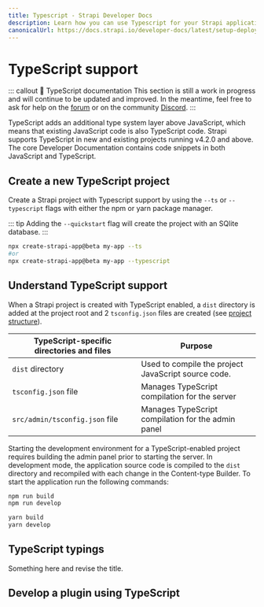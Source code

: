 ```yaml
---
title: Typescript - Strapi Developer Docs
description: Learn how you can use Typescript for your Strapi application.
canonicalUrl: https://docs.strapi.io/developer-docs/latest/setup-deployment-guides/configurations/databases/typescript.html
---
```


# TypeScript support

::: callout 🚧  TypeScript documentation
This section is still a work in progress and will continue to be updated and improved. In the meantime, feel free to ask for help on the [forum](https://forum.strapi.io/) or on the community [Discord](https://discord.strapi.io).
:::

TypeScript adds an additional type system layer above JavaScript, which means that existing JavaScript code is also TypeScript code. Strapi supports TypeScript in new and existing projects running v4.2.0 and above. The core Developer Documentation contains code snippets in both JavaScript and TypeScript.

## Create a new TypeScript project

Create a Strapi project with Typescript support by using the `--ts` or `--typescript` flags with either the npm or yarn package manager.

::: tip
Adding the `--quickstart` flag will create the project with an SQlite database.
:::

<code-group>

<code-block title="NPM">

```sh
npx create-strapi-app@beta my-app --ts
#or
npx create-strapi-app@beta my-app --typescript
```

</code-block>

<!-- <code-block title="YARN">
```sh
yarn create-strapi-app@latest my-project --quickstart --ts

# or

yarn create-strapi-app@latest my-project --quickstart --typescript
```
</code-block> -->

</code-group>

## Understand TypeScript support

When a Strapi project is created with TypeScript enabled, a `dist` directory is added at the project root and 2 `tsconfig.json` files are created (see [project structure](/developer-docs/latest/setup-deployment-guides/file-structure.md)).

| TypeScript-specific directories and files | Purpose                                              |
|-------------------------------------------|------------------------------------------------------|
| `dist` directory                          | Used to compile the project JavaScript source code.  |
| `tsconfig.json` file                      | Manages TypeScript compilation for the server        |
| `src/admin/tsconfig.json` file            | Manages TypeScript compilation for the admin panel   |

Starting the development environment for a TypeScript-enabled project requires building the admin panel prior to starting the server. In development mode, the application source code is compiled to the `dist` directory and recompiled with each change in the Content-type Builder. To start the application run the following commands:

<code-group>

<code-block title="NPM">

```sh
npm run build
npm run develop
```

</code-block>

 <code-block title="YARN">

```sh
yarn build
yarn develop
```

</code-block>

</code-group>

## TypeScript typings

Something here and revise the title.

## Develop a plugin using TypeScript

<!-- 
- link to normal plugin dev information
- New: there is a typescript option in the "strapi generate plugin" that launches the interactive CLI
- use the yarn build && yarn develop to build the admin and compile the JS version to the dist folder. 
- >

<!--- a `tsconfig.json` file at the root of the project, to manage TypeScript compilation for the server,

- a `/src/admin/tsconfig.json` to manage TypeScript compilation for the admin panel. 

TypeScript-enabled projects also contain a `dist` directory, which is used to compile the project JavaScript source code. -->

<!-- 
TODO: complete these sections
## Adding TypeScript to an existing project

## Backend customization (routes, controllers, services) -->
